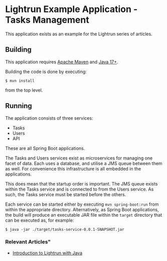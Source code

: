 # Lightrun Example Application - Tasks Management

This application exists as an example for the Lightrun series of articles.

## Building

This application requires [Apache Maven](https://maven.apache.org/) and [Java 17+](https://www.oracle.com/java/technologies/downloads/).

Building the code is done by executing:

```
$ mvn install
```

from the top level.

## Running

The application consists of three services:

* Tasks
* Users
* API

These are all Spring Boot applications.

The Tasks and Users services exist as microservices for managing one facet of data. Each uses a database, and utilise a JMS queue between them as well. For convenience this infrastructure is all embedded in the applications.

This does mean that the startup order is important. The JMS queue exists within the Tasks service and is connected to from the Users service. As such, the Tasks service must be started before the others.

Each service can be started either by executing `mvn spring-boot:run` from within the appropriate directory. Alternatively, as Spring Boot applications, the build will produce an executable JAR file within the `target` directory that can be executed as, for
example:

```
$ java -jar ./target/tasks-service-0.0.1-SNAPSHOT.jar
```

### Relevant Articles"

- [Introduction to Lightrun with Java](https://www.baeldung.com/java-lightrun)
